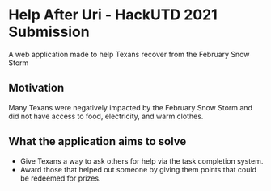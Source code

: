 # Help After Uri - HackUTD 2021 Submission
A web application made to help Texans recover from the February Snow Storm

## Motivation

Many Texans were negatively impacted by the February Snow Storm and did not have access to food, electricity, and warm clothes.

## What the application aims to solve

- Give Texans a way to ask others for help via the task completion system.
- Award those that helped out someone by giving them points that could be redeemed for prizes.
